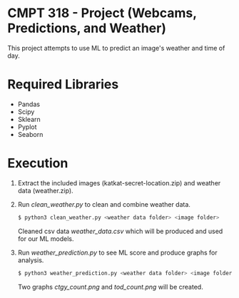 # CMPT 318 - Project (Webcams, Predictions, and Weather)

This project attempts to use ML to predict an image's weather and time of day.

# Required Libraries

  - Pandas
  - Scipy
  - Sklearn
  - Pyplot
  - Seaborn

# Execution

1. Extract the included images (katkat-secret-location.zip) and weather data (weather.zip).

2. Run *clean_weather.py* to clean and combine weather data.

    ```sh
    $ python3 clean_weather.py <weather data folder> <image folder>
    ```

    Cleaned csv data *weather_data.csv* which will be produced and used for our ML models.

3. Run *weather_prediction.py* to see ML score and produce graphs for analysis.

    ```sh
    $ python3 weather_prediction.py <weather data folder> <image folder>
    ```

    Two graphs *ctgy_count.png* and *tod_count.png* will be created.
 